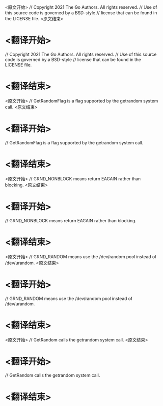 
<原文开始>
// Copyright 2021 The Go Authors. All rights reserved.
// Use of this source code is governed by a BSD-style
// license that can be found in the LICENSE file.
<原文结束>

# <翻译开始>
// Copyright 2021 The Go Authors. All rights reserved.
// Use of this source code is governed by a BSD-style
// license that can be found in the LICENSE file.
# <翻译结束>


<原文开始>
// GetRandomFlag is a flag supported by the getrandom system call.
<原文结束>

# <翻译开始>
// GetRandomFlag is a flag supported by the getrandom system call.
# <翻译结束>


<原文开始>
// GRND_NONBLOCK means return EAGAIN rather than blocking.
<原文结束>

# <翻译开始>
// GRND_NONBLOCK means return EAGAIN rather than blocking.
# <翻译结束>


<原文开始>
// GRND_RANDOM means use the /dev/random pool instead of /dev/urandom.
<原文结束>

# <翻译开始>
// GRND_RANDOM means use the /dev/random pool instead of /dev/urandom.
# <翻译结束>


<原文开始>
// GetRandom calls the getrandom system call.
<原文结束>

# <翻译开始>
// GetRandom calls the getrandom system call.
# <翻译结束>


